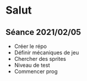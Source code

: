 # Salut
## Séance 2021/02/05
- Créer le répo
- Définir mécaniques de jeu
- Chercher des sprites
- Niveau de test
- Commencer prog
